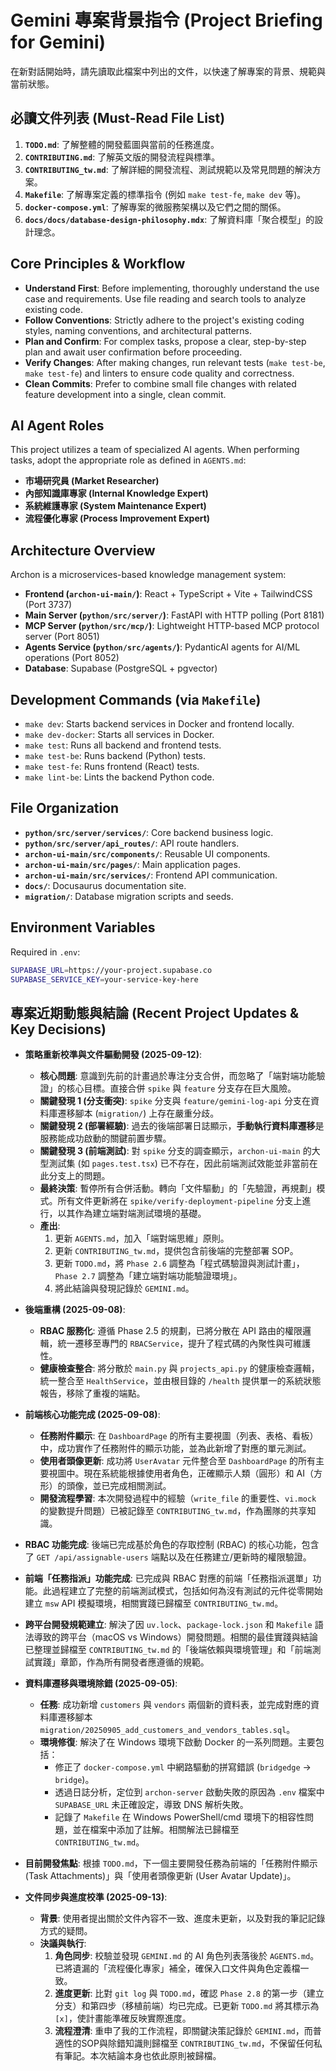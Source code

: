 # Gemini 專案背景指令 (Project Briefing for Gemini)

在新對話開始時，請先讀取此檔案中列出的文件，以快速了解專案的背景、規範與當前狀態。

## 必讀文件列表 (Must-Read File List)

1.  **`TODO.md`**: 了解整體的開發藍圖與當前的任務進度。
2.  **`CONTRIBUTING.md`**: 了解英文版的開發流程與標準。
3.  **`CONTRIBUTING_tw.md`**: 了解詳細的開發流程、測試規範以及常見問題的解決方案。
4.  **`Makefile`**: 了解專案定義的標準指令 (例如 `make test-fe`, `make dev` 等)。
5.  **`docker-compose.yml`**: 了解專案的微服務架構以及它們之間的關係。
6.  **`docs/docs/database-design-philosophy.mdx`**: 了解資料庫「聚合模型」的設計理念。

## Core Principles & Workflow

- **Understand First**: Before implementing, thoroughly understand the use case and requirements. Use file reading and search tools to analyze existing code.
- **Follow Conventions**: Strictly adhere to the project's existing coding styles, naming conventions, and architectural patterns.
- **Plan and Confirm**: For complex tasks, propose a clear, step-by-step plan and await user confirmation before proceeding.
- **Verify Changes**: After making changes, run relevant tests (`make test-be`, `make test-fe`) and linters to ensure code quality and correctness.
- **Clean Commits**: Prefer to combine small file changes with related feature development into a single, clean commit.

## AI Agent Roles

This project utilizes a team of specialized AI agents. When performing tasks, adopt the appropriate role as defined in `AGENTS.md`:

- **市場研究員 (Market Researcher)**
- **內部知識庫專家 (Internal Knowledge Expert)**
- **系統維護專家 (System Maintenance Expert)**
- **流程優化專家 (Process Improvement Expert)**

## Architecture Overview

Archon is a microservices-based knowledge management system:

- **Frontend (`archon-ui-main/`)**: React + TypeScript + Vite + TailwindCSS (Port 3737)
- **Main Server (`python/src/server/`)**: FastAPI with HTTP polling (Port 8181)
- **MCP Server (`python/src/mcp/`)**: Lightweight HTTP-based MCP protocol server (Port 8051)
- **Agents Service (`python/src/agents/`)**: PydanticAI agents for AI/ML operations (Port 8052)
- **Database**: Supabase (PostgreSQL + pgvector)

## Development Commands (via `Makefile`)

- `make dev`: Starts backend services in Docker and frontend locally.
- `make dev-docker`: Starts all services in Docker.
- `make test`: Runs all backend and frontend tests.
- `make test-be`: Runs backend (Python) tests.
- `make test-fe`: Runs frontend (React) tests.
- `make lint-be`: Lints the backend Python code.

## File Organization

- **`python/src/server/services/`**: Core backend business logic.
- **`python/src/server/api_routes/`**: API route handlers.
- **`archon-ui-main/src/components/`**: Reusable UI components.
- **`archon-ui-main/src/pages/`**: Main application pages.
- **`archon-ui-main/src/services/`**: Frontend API communication.
- **`docs/`**: Docusaurus documentation site.
- **`migration/`**: Database migration scripts and seeds.

## Environment Variables

Required in `.env`:

```bash
SUPABASE_URL=https://your-project.supabase.co
SUPABASE_SERVICE_KEY=your-service-key-here
```

## 專案近期動態與結論 (Recent Project Updates & Key Decisions)

- **策略重新校準與文件驅動開發 (2025-09-12)**:
  - **核心問題**: 意識到先前的計畫過於專注分支合併，而忽略了「端對端功能驗證」的核心目標。直接合併 `spike` 與 `feature` 分支存在巨大風險。
  - **關鍵發現 1 (分支衝突)**: `spike` 分支與 `feature/gemini-log-api` 分支在資料庫遷移腳本 (`migration/`) 上存在嚴重分歧。
  - **關鍵發現 2 (部署經驗)**: 過去的後端部署日誌顯示，**手動執行資料庫遷移**是服務能成功啟動的關鍵前置步驟。
  - **關鍵發現 3 (前端測試)**: 對 `spike` 分支的調查顯示，`archon-ui-main` 的大型測試集 (如 `pages.test.tsx`) 已不存在，因此前端測試效能並非當前在此分支上的問題。
  - **最終決策**: 暫停所有合併活動。轉向「文件驅動」的「先驗證，再規劃」模式。所有文件更新將在 `spike/verify-deployment-pipeline` 分支上進行，以其作為建立端對端測試環境的基礎。
  - **產出**:
    1. 更新 `AGENTS.md`，加入「端對端思維」原則。
    2. 更新 `CONTRIBUTING_tw.md`，提供包含前後端的完整部署 SOP。
    3. 更新 `TODO.md`，將 `Phase 2.6` 調整為「程式碼驗證與測試計畫」，`Phase 2.7` 調整為「建立端對端功能驗證環境」。
    4. 將此結論與發現記錄於 `GEMINI.md`。

- **後端重構 (2025-09-08)**:
  - **RBAC 服務化**: 遵循 Phase 2.5 的規劃，已將分散在 API 路由的權限邏輯，統一遷移至專門的 `RBACService`，提升了程式碼的內聚性與可維護性。
  - **健康檢查整合**: 將分散於 `main.py` 與 `projects_api.py` 的健康檢查邏輯，統一整合至 `HealthService`，並由根目錄的 `/health` 提供單一的系統狀態報告，移除了重複的端點。

- **前端核心功能完成 (2025-09-08)**:
  - **任務附件顯示**: 在 `DashboardPage` 的所有主要視圖（列表、表格、看板）中，成功實作了任務附件的顯示功能，並為此新增了對應的單元測試。
  - **使用者頭像更新**: 成功將 `UserAvatar` 元件整合至 `DashboardPage` 的所有主要視圖中。現在系統能根據使用者角色，正確顯示人類（圓形）和 AI（方形）的頭像，並已完成相關測試。
  - **開發流程學習**: 本次開發過程中的經驗（`write_file` 的重要性、`vi.mock` 的變數提升問題）已被記錄至 `CONTRIBUTING_tw.md`，作為團隊的共享知識。

- **RBAC 功能完成**: 後端已完成基於角色的存取控制 (RBAC) 的核心功能，包含了 `GET /api/assignable-users` 端點以及在任務建立/更新時的權限驗證。
- **前端「任務指派」功能完成**: 已完成與 RBAC 對應的前端「任務指派選單」功能。此過程建立了完整的前端測試模式，包括如何為沒有測試的元件從零開始建立 `msw` API 模擬環境，相關實踐已歸檔至 `CONTRIBUTING_tw.md`。
- **跨平台開發規範建立**: 解決了因 `uv.lock`、`package-lock.json` 和 `Makefile` 語法導致的跨平台（macOS vs Windows）開發問題。相關的最佳實踐與結論已整理並歸檔至 `CONTRIBUTING_tw.md` 的「後端依賴與環境管理」和「前端測試實踐」章節，作為所有開發者應遵循的規範。
- **資料庫遷移與環境除錯 (2025-09-05)**:
  - **任務**: 成功新增 `customers` 與 `vendors` 兩個新的資料表，並完成對應的資料庫遷移腳本 `migration/20250905_add_customers_and_vendors_tables.sql`。
  - **環境修復**: 解決了在 Windows 環境下啟動 Docker 的一系列問題。主要包括：
    - 修正了 `docker-compose.yml` 中網路驅動的拼寫錯誤 (`bridgedge` -> `bridge`)。
    - 透過日誌分析，定位到 `archon-server` 啟動失敗的原因為 `.env` 檔案中 `SUPABASE_URL` 未正確設定，導致 DNS 解析失敗。
    - 記錄了 `Makefile` 在 Windows PowerShell/cmd 環境下的相容性問題，並在檔案中添加了註解。相關解法已歸檔至 `CONTRIBUTING_tw.md`。
- **目前開發焦點**: 根據 `TODO.md`，下一個主要開發任務為前端的「任務附件顯示 (Task Attachments)」與「使用者頭像更新 (User Avatar Update)」。

- **文件同步與進度校準 (2025-09-13)**:
  - **背景**: 使用者提出關於文件內容不一致、進度未更新，以及對我的筆記記錄方式的疑問。
  - **決議與執行**:
    1.  **角色同步**: 校驗並發現 `GEMINI.md` 的 AI 角色列表落後於 `AGENTS.md`。已將遺漏的「流程優化專家」補全，確保入口文件與角色定義檔一致。
    2.  **進度更新**: 比對 `git log` 與 `TODO.md`，確認 `Phase 2.8` 的第一步（建立分支）和第四步（移植前端）均已完成。已更新 `TODO.md` 將其標示為 `[x]`，使計畫能準確反映實際進度。
    3.  **流程澄清**: 重申了我的工作流程，即關鍵決策記錄於 `GEMINI.md`，而普適性的SOP與除錯知識則歸檔至 `CONTRIBUTING_tw.md`，不保留任何私有筆記。本次結論本身也依此原則被歸檔。